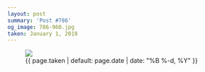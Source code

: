 ```yaml
---
layout: post
summary: 'Post #786'
og_image: 786-960.jpg
taken: January 1, 2019
---
```


<figure class="post">
<img sizes="(min-width: 700px) 50vw, calc(100vw - 2rem)" src="{{ site.assets_url }}/786-480.jpg" srcset="{{ site.assets_url }}/786-240.jpg 240w, {{ site.assets_url }}/786-480.jpg 480w, {{ site.assets_url }}/786-720.jpg 720w, {{ site.assets_url }}/786-960.jpg 960w"/>
<figcaption>
<time>{{ page.taken | default: page.date | date: "%B %-d, %Y" }}</time>
</figcaption>
</figure>
